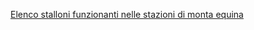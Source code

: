 [Elenco stalloni funzionanti nelle stazioni di monta equina]({{site.baseurl}}/schede/elencostalloni/imprese/index.html)
